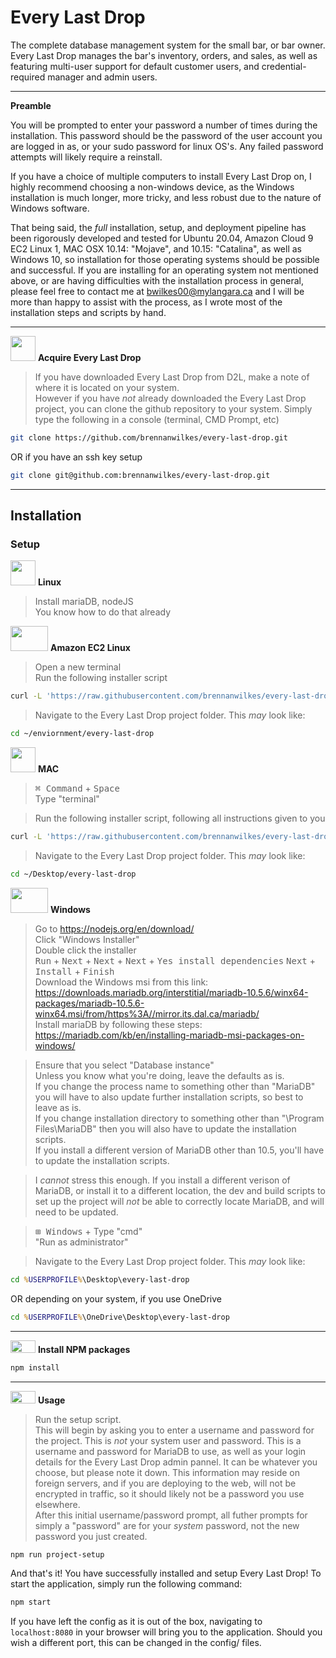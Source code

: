 # Every Last Drop

The complete database management system for the small bar, or bar owner. Every Last Drop manages the bar's inventory, orders, and sales, as well as featuring multi-user support for default customer users, and credential-required manager and admin users.  

---

**Preamble**  

You will be prompted to enter your password a number of times during the installation. This password should be the password of the user account you are logged in as, or your sudo password for linux OS's. Any failed password attempts will likely require a reinstall.  

If you have a choice of multiple computers to install Every Last Drop on, I highly recommend choosing a non-windows device, as the Windows installation is much longer, more tricky, and less robust due to the nature of Windows software.

That being said, the *full* installation, setup, and deployment pipeline has been rigorously developed and tested for Ubuntu 20.04, Amazon Cloud 9 EC2 Linux 1, MAC OSX 10.14: "Mojave", and 10.15: "Catalina", as well as Windows 10, so installation for those operating systems should be possible and successful. If you are installing for an operating system not mentioned above, or are having difficulties with the installation process in general, please feel free to contact me at [bwilkes00@mylangara.ca](mailto:bwilkes00@mylangara.ca) and I will be more than happy to assist with the process, as I wrote most of the installation steps and scripts by hand.

---

<img src=https://upload.wikimedia.org/wikipedia/commons/9/91/Octicons-mark-github.svg width=40px height=40px> **Acquire Every Last Drop**

> If you have downloaded Every Last Drop from D2L, make a note of where it is located on your system.  
> However if you have *not* already downloaded the Every Last Drop project, you can clone the github repository to your system. Simply type the following in a console (terminal, CMD Prompt, etc)  

```sh
git clone https://github.com/brennanwilkes/every-last-drop.git
```
OR if you have an ssh key setup
```sh
git clone git@github.com:brennanwilkes/every-last-drop.git
```

---

## Installation

### Setup

<img src=https://i.pinimg.com/originals/c7/b8/11/c7b8113247fecd83bd9b5ed5bd3f34d5.png width=40px height=40px> **Linux**
> Install mariaDB, nodeJS  
> You know how to do that already

<img src=https://upload.wikimedia.org/wikipedia/commons/9/93/Amazon_Web_Services_Logo.svg width=60px height=40px> **Amazon EC2 Linux**

> Open a new terminal  
> Run the following installer script
```sh
curl -L 'https://raw.githubusercontent.com/brennanwilkes/every-last-drop/master/src/build/amazon-fullinstall.sh' | sh
```

> Navigate to the Every Last Drop project folder. This *may* look like:  
```sh
cd ~/enviornment/every-last-drop
```


<img src=https://upload.wikimedia.org/wikipedia/commons/f/fa/Apple_logo_black.svg width=40px height=40px> **MAC**

> <kbd>⌘ Command</kbd> + <kbd>Space</kbd>  
> Type "terminal"  

> Run the following installer script, following all instructions given to you  
```sh
curl -L 'https://raw.githubusercontent.com/brennanwilkes/every-last-drop/master/src/build/darwin-fullinstall.sh' | sh
```

> Navigate to the Every Last Drop project folder. This *may* look like:  
```sh
cd ~/Desktop/every-last-drop
```

<img src=https://upload.wikimedia.org/wikipedia/commons/thumb/1/1e/Windows_Logo_1995.svg/1181px-Windows_Logo_1995.svg.png width=60px height=40px> **Windows**

> Go to https://nodejs.org/en/download/  
> Click "Windows Installer"  
> Double click the installer  
> <kbd>Run</kbd> + <kbd>Next</kbd> + <kbd>Next</kbd> + <kbd>Next</kbd> + <kbd>Yes install dependencies</kbd> <kbd>Next</kbd> + <kbd>Install</kbd> + <kbd>Finish</kbd>  
> Download the Windows msi from this link: https://downloads.mariadb.org/interstitial/mariadb-10.5.6/winx64-packages/mariadb-10.5.6-winx64.msi/from/https%3A//mirror.its.dal.ca/mariadb/  
> Install mariaDB by following these steps: https://mariadb.com/kb/en/installing-mariadb-msi-packages-on-windows/  

> Ensure that you select "Database instance"  
> Unless you know what you're doing, leave the defaults as is.  
> If you change the process name to something other than "MariaDB" you will have to also update further installation scripts, so best to leave as is.  
> If you change installation directory to something other than "\Program Files\MariaDB\" then you will also have to update the installation scripts.  
> If you install a different version of MariaDB other than 10.5, you'll have to update the installation scripts.  

> I *cannot* stress this enough. If you install a different verison of MariaDB, or install it to a different location, the dev and build scripts to set up the project will *not* be able to correctly locate MariaDB, and will need to be updated.  

> <kbd>⊞ Windows</kbd> + Type "cmd"  
> "Run as administrator"  

> Navigate to the Every Last Drop project folder. This *may* look like:  

```cmd
cd %USERPROFILE%\Desktop\every-last-drop
```
OR depending on your system, if you use OneDrive
```cmd
cd %USERPROFILE%\OneDrive\Desktop\every-last-drop
```

---

<img src=https://upload.wikimedia.org/wikipedia/commons/thumb/d/db/Npm-logo.svg/1280px-Npm-logo.svg.png width=40px height=20px> **Install NPM packages**

```sh
npm install
```

---

<img src=https://upload.wikimedia.org/wikipedia/commons/thumb/d/d9/Node.js_logo.svg/1280px-Node.js_logo.svg.png width=40px height=20px> **Usage**

> Run the setup script.  
> This will begin by asking you to enter a username and password for the project. This is *not* your system user and password. This is a username and password for MariaDB to use, as well as your login details for the Every Last Drop admin pannel. It can be whatever you choose, but please note it down. This information may reside on foreign servers, and if you are deploying to the web, will not be encrypted in traffic, so it should likely not be a password you use elsewhere.  
> After this initial username/password prompt, all futher prompts for simply a "password" are for your *system* password, not the new password you just created.

```sh
npm run project-setup
```

And that's it! You have successfully installed and setup Every Last Drop! To start the application, simply run the following command:  
```sh
npm start
```

If you have left the config as it is out of the box, navigating to `localhost:8080` in your browser will bring you to the application. Should you wish a different port, this can be changed in the config/ files.
